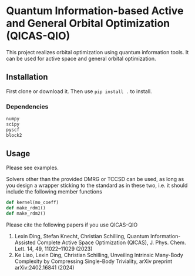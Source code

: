 # Quantum Information-based Active and General Orbital Optimization (QICAS-QIO)

This project realizes orbital optimization using quantum information tools. It can be used for active space and general orbital optimization.

## Installation
First clone or download it. Then use 
```pip install .```
to install. 

### Dependencies

```Python
numpy
scipy
pyscf
block2
```

## Usage
Please see examples.

Solvers other than the provided DMRG or TCCSD can be used, as long as you design a wrapper sticking to the standard as in these two, i.e. it should include the following member functions

```Python
def kernel(mo_coeff)
def make_rdm1()
def make_rdm2()
```


Please cite the following papers if you use QICAS-QIO 

1. Lexin Ding, Stefan Knecht, Christian Schilling, Quantum Information-Assisted Complete Active Space Optimization (QICAS), J. Phys. Chem. Lett. 14, 49, 11022–11029 (2023)
2. Ke Liao, Lexin Ding, Christian Schilling, Unveiling Intrinsic Many-Body Complexity by Compressing Single-Body Triviality, arXiv preprint arXiv:2402.16841 (2024)

  
